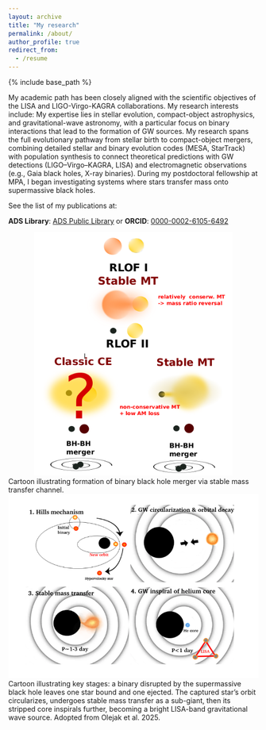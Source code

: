 ```yaml
---
layout: archive
title: "My research"
permalink: /about/
author_profile: true
redirect_from:
  - /resume
---
```


{% include base_path %}


My academic path has been closely aligned with the scientific objectives of the LISA and LIGO-Virgo-KAGRA collaborations. My research interests include:
My expertise lies in stellar evolution, compact-object astrophysics, and gravitational-wave astronomy, with a particular focus on binary interactions that lead to the formation of GW sources. My research spans the full evolutionary pathway from stellar birth to compact-object mergers, combining detailed stellar and binary evolution codes (MESA, StarTrack) with population synthesis to connect theoretical predictions with GW detections (LIGO–Virgo–KAGRA, LISA) and electromagnetic observations (e.g., Gaia black holes, X-ray binaries). During my postdoctoral fellowship at MPA, I began investigating systems where stars transfer mass onto supermassive black holes.

See the list of my publications at:

**ADS Library**: [ADS Public Library](https://ui.adsabs.harvard.edu/public-libraries/U0LMup96RQe2hPXDjU3Mcw) or
**ORCID**: [0000-0002-6105-6492](https://orcid.org/0000-0002-6105-6492)

 <div style="text-align: center;">
  <img src="./../images/CE_vs_SMT.png" width="400"/>
</div>
Cartoon illustrating formation of binary black hole merger via stable mass transfer channel.

 <div style="text-align: center;">
  <img src="./../images/SMBH_hills.png" width="600"/>
</div>
Cartoon illustrating key stages: a binary disrupted by the supermassive black hole leaves one star bound and one ejected. The captured star’s orbit circularizes, undergoes stable mass transfer as a sub-giant, then its stripped core inspirals further, becoming a bright LISA-band gravitational wave source. Adopted from Olejak et al. 2025. 
